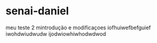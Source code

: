 # senai-daniel
meu teste 2
mintrodução e modificaçoes
iofhuiwefbefguief
iwohdwiudwudw
ijodwiowhiwhodwdwod
